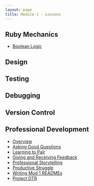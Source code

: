 ```yaml
---
layout: page
title: Module 1 - Lessons
---
```


<!-- Comment the following lessons in as they are updated and deemed ready to go! -->

## Ruby Mechanics
<!-- * [Methods & Return Values](./methods_and_return_values) -->
<!-- * [Objects, Classes, & Instances](./objects_classes_instances) -->
<!-- * [Arrays](./arrays) -->
<!-- * [Scope](./scope) -->
<!-- * [Flow Control](./flow_control) -->
<!-- * [Beginner Enumerables](./beginner_enumerables) -->
<!-- * [Hashes](./hashes) -->
* [Boolean Logic](./boolean_logic)
<!-- * [Nested Collections](./nested_collections) -->
<!-- * [Reaching Through Objects](!needs lesson plan!) -->
<!-- * [Intermediate Enumerables](./intermediate_enumerables) -->
<!-- * [Nested Iteration Workshop](./nested_iteration_workshop) -->
<!-- * [Class Methods](./class_methods) -->
<!-- * [Modules](./modules) -->
<!-- * [Inheritance](./inheritance) -->
<!-- * [CSV Workshop](./csv_walkthrough) -->
<!-- * [Ruby Object Model](./ruby_object_model) -->

## Design
<!-- * [Design Principles](./design_principles) -->
<!-- * [How the Web Works](./intro_to_how_the_web_works) -->

## Testing
<!-- * [Intro to Testing](./intro_to_testing) -->
<!-- * [Mocks & Stubs](./mocks_stubs) -->
<!-- * [Test Driven Development](./test_driven_development) -->

## Debugging
<!-- * [Debugging Exercises](!needs lesson plan!) -->
<!-- * [Debugging Techniques](./debugging_techniques) -->

## Version Control
<!-- * [Git Workflow](./git-collaboration) -->
<!-- * [Git for Pairs](./git_for_pairs) -->
<!-- * [Git Cheat Sheet](./git_cheatsheet) -->

## Professional Development
* [Overview](./pd_overview)
* [Asking Good Questions](https://docs.google.com/presentation/d/e/2PACX-1vQEDGBpYDQA6_hBHfWcjk4pUheFe2_bkYRPXF9b-YhNlua-oq4Y7WZCcIpOAuQfeaswRp414TIvIOXA/pub?start=false&loop=false&delayms=3000)
* [Learning to Pair](./learning_to_pair)
* [Giving and Receiving Feedback](https://docs.google.com/presentation/d/e/2PACX-1vQvHkaNO1HTKSrk7kCVhPftCu4vaBlWMEFVuej6LsAA7ICN2_QkO-GTAWNOwYDG0cepSSEBmHNcb8Ry/pub?start=false&loop=false&delayms=3000&slide=id.g1c505a3b55_0_0)
* [Professional Storytelling](https://docs.google.com/presentation/d/e/2PACX-1vT6pK3pGHy9HrnvW4FCwRGJXqbuDM76LRcA-a26mOo5t7wi2WXLy4T8VE3R7fM3wYgxS4uLZ4f1RtXu/pub?start=false&loop=false&delayms=3000)
* [Productive Struggle](./productive_struggle)
* [Writing Mod 1 READMEs](./writing_a_readme)
* [Project DTR](https://docs.google.com/document/d/1HFWSZExSWgGJdqLkEH4DXs-z1gZxMNkv4n1NO9U1eJU/edit?usp=sharing)